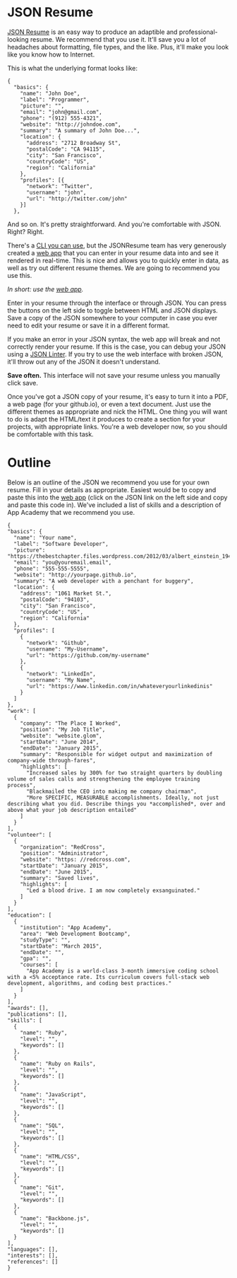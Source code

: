 # JSON Resume

[JSON Resume] is an easy way to produce an adaptible and professional-looking resume. We recommend that you use it. It'll save you a lot of headaches about formatting, file types, and the like. Plus, it'll make you look like you know how to Internet.

This is what the underlying format looks like:
```
{
  "basics": {
    "name": "John Doe",
    "label": "Programmer",
    "picture": "",
    "email": "john@gmail.com",
    "phone": "(912) 555-4321",
    "website": "http://johndoe.com",
    "summary": "A summary of John Doe...",
    "location": {
      "address": "2712 Broadway St",
      "postalCode": "CA 94115",
      "city": "San Francisco",
      "countryCode": "US",
      "region": "California"
    },
    "profiles": [{
      "network": "Twitter",
      "username": "john",
      "url": "http://twitter.com/john"
    }]
  },

  ```
  And so on. It's pretty straightforward. And you're comfortable with JSON. Right? Right.

  There's a [CLI you can use], but the JSONResume team has very generously created a [web app] that you can enter in your resume data into and see it rendered in real-time. This is nice and allows you to quickly enter in data, as well as try out different resume themes. We are going to recommend you use this.

  *In short: use the [web app].*

  Enter in your resume through the interface or through JSON. You can press the buttons on the left side to toggle between HTML and JSON displays. Save a copy of the JSON somewhere to your computer in case you ever need to edit your resume or save it in a different format.

  If you make an error in your JSON syntax, the web app will break and not correctly render your resume. If this is the case, you can debug your JSON using a [JSON Linter]. If you try to use the web interface with broken JSON, it'll throw out any of the JSON it doesn't understand.

  **Save often.** This interface will not save your resume unless you manually click save.

  Once you've got a JSON copy of your resume, it's easy to turn it into a PDF, a web page (for your github.io), or even a text document. Just use the different themes as appropriate and nick the HTML. One thing you will want to do is adapt the HTML/text it produces to create a section for your projects, with appropriate links. You're a web developer now, so you should be comfortable with this task.

  # Outline
  Below is an outline of the JSON we recommend you use for your own resume. Fill in your details as appropriate. Easiest would be to copy and paste this into the [web app] (click on the JSON link on the left side and copy and paste this code in). We've included a list of skills and a description of App Academy that we recommend you use.

  ```
{
  "basics": {
    "name": "Your name",
    "label": "Software Developer",
    "picture": "https://thebestchapter.files.wordpress.com/2012/03/albert_einstein_1947_square_cropped.jpg",
    "email": "you@youremail.email",
    "phone": "555-555-5555",
    "website": "http://yourpage.github.io",
    "summary": "A web developer with a penchant for buggery",
    "location": {
      "address": "1061 Market St.",
      "postalCode": "94103",
      "city": "San Francisco",
      "countryCode": "US",
      "region": "California"
    },
    "profiles": [
      {
        "network": "Github",
        "username": "My-Username",
        "url": "https://github.com/my-username"
      },
      {
        "network": "LinkedIn",
        "username": "My Name",
        "url": "https://www.linkedin.com/in/whateveryourlinkedinis"
      }
    ]
  },
  "work": [
    {
      "company": "The Place I Worked",
      "position": "My Job Title",
      "website": "website.glom",
      "startDate": "June 2014",
      "endDate": "January 2015",
      "summary": "Responsible for widget output and maximization of company-wide through-fares",
      "highlights": [
        "Increased sales by 300% for two straight quarters by doubling volume of sales calls and strengthening the employee training process",
        "Blackmailed the CEO into making me company chairman",
        "More SPECIFIC, MEASURABLE accomplishments. Ideally, not just describing what you did. Describe things you *accomplished*, over and above what your job description entailed"
      ]
    }
  ],
  "volunteer": [
    {
      "organization": "RedCross",
      "position": "Administrator",
      "website": "https: //redcross.com",
      "startDate": "January 2015",
      "endDate": "June 2015",
      "summary": "Saved lives",
      "highlights": [
        "Led a blood drive. I am now completely exsanguinated."
      ]
    }
  ],
  "education": [
    {
      "institution": "App Academy",
      "area": "Web Development Bootcamp",
      "studyType": "",
      "startDate": "March 2015",
      "endDate": "",
      "gpa": "",
      "courses": [
        "App Academy is a world-class 3-month immersive coding school with a <5% acceptance rate. Its curriculum covers full-stack web development, algorithms, and coding best practices."
      ]
    }
  ],
  "awards": [],
  "publications": [],
  "skills": [
    {
      "name": "Ruby",
      "level": "",
      "keywords": []
    },
    {
      "name": "Ruby on Rails",
      "level": "",
      "keywords": []
    },
    {
      "name": "JavaScript",
      "level": "",
      "keywords": []
    },
    {
      "name": "SQL",
      "level": "",
      "keywords": []
    },
    {
      "name": "HTML/CSS",
      "level": "",
      "keywords": []
    },
    {
      "name": "Git",
      "level": "",
      "keywords": []
    },
    {
      "name": "Backbone.js",
      "level": "",
      "keywords": []
    }
  ],
  "languages": [],
  "interests": [],
  "references": []
}
```


[JSON Resume]:https://jsonresume.org/themes/
[CLI you can use]:https://jsonresume.org/getting-started/
[web app]:http://registry.jsonresume.org/#mu
[JSON Linter]:http://jsonlint.com/
